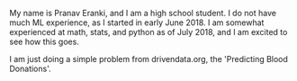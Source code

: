 My name is Pranav Eranki, and I am a high school student. I do not have much ML experience, as I started in early June 2018. I am somewhat experienced at math, stats, and python as of July 2018, and I am excited to see how this goes.

I am just doing a simple problem from drivendata.org, the 'Predicting Blood Donations'.
